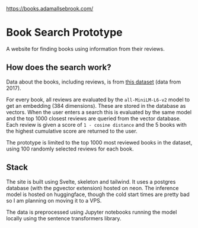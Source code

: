 https://books.adamallsebrook.com/

# Book Search Prototype

A website for finding books using information from their reviews.

## How does the search work?

Data about the books, including reviews, is from [this dataset](https://mengtingwan.github.io/data/goodreads.html) (data from 2017).

For every book, all reviews are evaluated by the `all-MiniLM-L6-v2` model to get an embedding (384 dimensions). These are stored in the database as vectors. When the user enters a search this is evaluated by the same model and the top 1000 closest reviews are queried from the vector database. Each review is given a score of `1 - cosine distance` and the 5 books with the highest cumulative score are returned to the user. 

The prototype is limited to the top 1000 most reviewed books in the dataset, using 100 randomly selected reviews for each book.

## Stack

The site is built using Svelte, skeleton and tailwind. It uses a postgres database (with the pgvector extension) hosted on neon. The inference model is hosted on huggingface, though the cold start times are pretty bad so I am planning on moving it to a VPS. 

The data is preprocessed using Jupyter notebooks running the model locally using the sentence transformers library.

